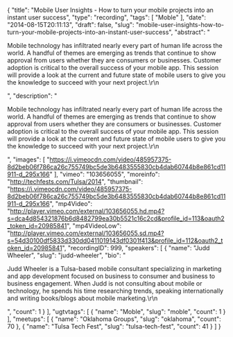 {
  "title": "Mobile User Insights - How to turn your mobile projects into an instant user success",
  "type": "recording",
  "tags": [
    "Moble"
  ],
  "date": "2014-08-15T20:11:13",
  "draft": false,
  "slug": "mobile-user-insights-how-to-turn-your-mobile-projects-into-an-instant-user-success",
  "abstract": "<p>Mobile technology has infiltrated nearly every part of human life across the world. A handful of themes are emerging as trends that continue to show approval from users whether they are consumers or businesses. Customer adoption is critical to the overall success of your mobile app. This session will provide a look at the current and future state of mobile users to give you the knowledge to succeed with your next project.\r\n</p>",
  "description": "<p>Mobile technology has infiltrated nearly every part of human life across the world. A handful of themes are emerging as trends that continue to show approval from users whether they are consumers or businesses. Customer adoption is critical to the overall success of your mobile app. This session will provide a look at the current and future state of mobile users to give you the knowledge to succeed with your next project.\r\n</p>",
  "images": [
    "https://i.vimeocdn.com/video/485957375-8d2beb06f786ca26c755749bc5de3b6483555830cb4dab60744b8e861cd11911-d_295x166"
  ],
  "vimeo": "103656055",
  "moreinfo": "http://techfests.com/Tulsa/2014",
  "thumbnail": "https://i.vimeocdn.com/video/485957375-8d2beb06f786ca26c755749bc5de3b6483555830cb4dab60744b8e861cd11911-d_295x166",
  "mp4Video": "http://player.vimeo.com/external/103656055.hd.mp4?s=dca4d854321876b6d8482799ea30b5521c16c2cd&profile_id=113&oauth2_token_id=20985841",
  "mp4VideoLow": "http://player.vimeo.com/external/103656055.sd.mp4?s=54d30100df5833d330dd0411019143df0301f413&profile_id=112&oauth2_token_id=20985841",
  "recordingID": 999,
  "speakers": [
    {
      "name": "Judd Wheeler",
      "slug": "judd-wheeler",
      "bio": "<p>Judd Wheeler is a Tulsa-based mobile consultant specializing in marketing and app development focused on business to consumer and business to business engagement. When Judd is not consulting about mobile or technology, he spends his time researching trends, speaking internationally and writing books/blogs about mobile marketing.\r\n</p>",
      "count": 1
    }
  ],
  "ugtvtags": [
    {
      "name": "Moble",
      "slug": "moble",
      "count": 1
    }
  ],
  "meetups": [
    {
      "name": "Oklahoma Groups",
      "slug": "oklahoma",
      "count": 70
    },
    {
      "name": "Tulsa Tech Fest",
      "slug": "tulsa-tech-fest",
      "count": 41
    }
  ]
}